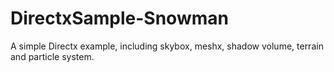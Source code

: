 DirectxSample-Snowman
=====================

A simple Directx example, including skybox, meshx, shadow volume, terrain and particle system.
